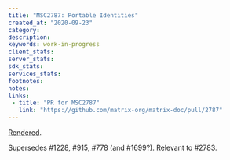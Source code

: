 ```yaml
---
title: "MSC2787: Portable Identities"
created_at: "2020-09-23"
category:
description:
keywords: work-in-progress
client_stats:
server_stats:
sdk_stats:
services_stats:
footnotes:
notes:
links:
 - title: "PR for MSC2787"
   link: "https://github.com/matrix-org/matrix-doc/pull/2787"
---
```

[Rendered](https://github.com/matrix-org/matrix-doc/blob/neilalexander/identities/proposals/2787-portable-identities.md).

Supersedes #1228, #915, #778 (and #1699?). Relevant to #2783.
